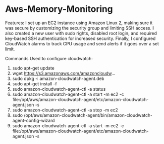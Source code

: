 # Aws-Memory-Monitoring
Features:
I set up an EC2 instance using Amazon Linux 2, making sure it was secure by customizing the security group and limiting SSH access. I also created a new user with sudo rights, disabled root login, and required key-based SSH authentication for increased security. Finally, I configured CloudWatch alarms to track CPU usage and send alerts if it goes over a set limit.

Commands Used to configure cloudwatch:

1. sudo apt-get update
2. wget https://s3.amazonaws.com/amazoncloudw...
3. sudo dpkg -i amazon-cloudwatch-agent.deb
4. sudo apt-get install -f
5. sudo amazon-cloudwatch-agent-ctl -a status
6. sudo amazon-cloudwatch-agent-ctl -a start -m ec2 -c file:/opt/aws/amazon-cloudwatch-agent/etc/amazon-cloudwatch-agent.json -s   
7. sudo amazon-cloudwatch-agent-ctl -a stop -m ec2 
8. sudo /opt/aws/amazon-cloudwatch-agent/bin/amazon-cloudwatch-agent-config-wizard  
9. sudo amazon-cloudwatch-agent-ctl -a start -m ec2 -c file:/opt/aws/amazon-cloudwatch-agent/etc/amazon-cloudwatch-agent.json -s
